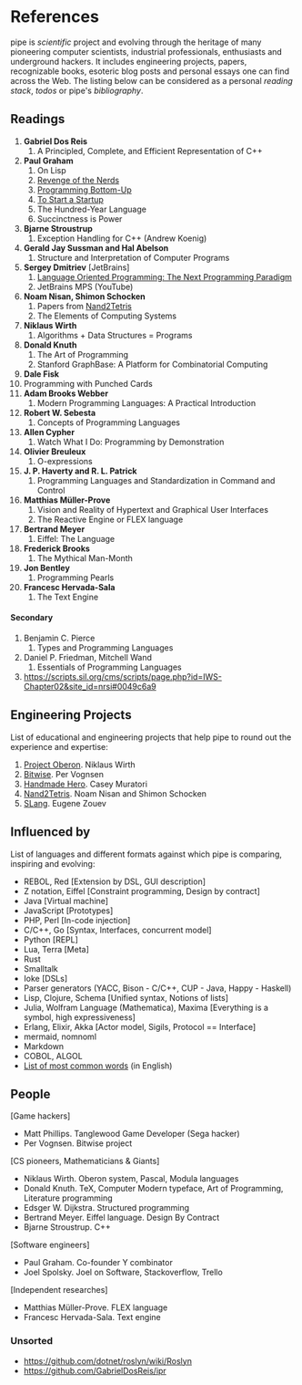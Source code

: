 # References
pipe is *scientific* project and evolving through the heritage of many pioneering computer scientists, industrial professionals, enthusiasts and underground hackers. It includes engineering projects, papers, recognizable books, esoteric blog posts and personal essays one can find across the Web. The listing below can be considered as a personal *reading stack*, *todos* or pipe's *bibliography*.

<!--
Planning your PhD: https://www2.le.ac.uk/colleges/ssah/documents/research-training-presentations/DS%20Planning%20your%20PhD.pdf

Format: 
   [Type] Book / Article / Thesis 
   [Date] 
   [Done]
-->

## Readings
1. **Gabriel Dos Reis**
   1. A Principled, Complete, and Efficient Representation of C++
2. **Paul Graham**
   1. On Lisp <!--Book-->
   2. [Revenge of the Nerds](http://paulgraham.com/icad.html) <!--Dec 18.18 / Done-->
   3. [Programming Bottom-Up](http://paulgraham.com/progbot.html) <!--Dec 24.18 / Done-->
   4. [To Start a Startup](http://paulgraham.com/start.html) <!--Dec 24.18 / Done-->
   5. The Hundred-Year Language
   6. Succinctness is Power
3. **Bjarne Stroustrup**
   1. Exception Handling for C++ (Andrew Koenig) <!--Jan 16.19-->
4. **Gerald Jay Sussman and Hal Abelson**
   1. Structure and Interpretation of Computer Programs <!--Book-->
5. **Sergey Dmitriev** [JetBrains]
   1. [Language Oriented Programming: The Next Programming Paradigm](http://www.onboard.jetbrains.com/is1/articles/04/10/lop/) <!--Bookook-->
   2. JetBrains MPS (YouTube)
6. **Noam Nisan, Shimon Schocken**
   1. Papers from [Nand2Tetris](https://www.nand2tetris.org/papers)
   2. The Elements of Computing Systems <!--Book-->
7. **Niklaus Wirth**
   1. Algorithms + Data Structures = Programs <!--Book-->
8. **Donald Knuth**
   1. The Art of Programming <!--Book-->
   2. Stanford GraphBase: A Platform for Combinatorial Computing <!--Book-->
9.  **Dale Fisk**
   3. Programming with Punched Cards <!--Nov 24.18-->
10. **Adam Brooks Webber**
    1. Modern Programming Languages: A Practical Introduction <!--Book-->
11. **Robert W. Sebesta**
    1. Concepts of Programming Languages <!--Book-->
12. **Allen Cypher**
    1. Watch What I Do: Programming by Demonstration <!--Book-->
13. **Olivier Breuleux** 
    1. O-expressions
14. **J. P. Haverty and R. L. Patrick**
    1. Programming Languages and Standardization in Command and Control
15. **Matthias Müller-Prove**
    1. Vision and Reality of Hypertext and Graphical User Interfaces <!--Thesis-->
    2. The Reactive Engine or FLEX language
16. **Bertrand Meyer**
    1. Eiffel: The Language <!--Book-->
17. **Frederick Brooks**
    1. The Mythical Man-Month <!--Book-->
18. **Jon Bentley**
    1. Programming Pearls <!--Book-->
19. **Francesc Hervada-Sala**
    1. The Text Engine <!--Dec 22.18 / Done-->

#### Secondary
1. Benjamin C. Pierce
    1. Types and Programming Languages <!--Book-->
2. Daniel P. Friedman, Mitchell Wand
    1.  Essentials of Programming Languages <!--Book-->
3. https://scripts.sil.org/cms/scripts/page.php?id=IWS-Chapter02&site_id=nrsi#0049c6a9


## Engineering Projects
List of educational and engineering projects that help pipe to round out the experience and expertise:

1. [Project Oberon](http://www.projectoberon.com/). Niklaus Wirth
2. [Bitwise](https://github.com/pervognsen/bitwise). Per Vognsen
3. [Handmade Hero](https://handmadehero.org/). Casey Muratori
4. [Nand2Tetris](https://www.nand2tetris.org/). Noam Nisan and Shimon Schocken 
5. [SLang](https://dl.acm.org/citation.cfm?id=3166095). Eugene Zouev


## Influenced by
List of languages and different formats against which pipe is comparing, inspiring and evolving:

- REBOL, Red [Extension by DSL, GUI description]
- Z notation, Eiffel [Constraint programming, Design by contract]
- Java [Virtual machine]
- JavaScript [Prototypes]
- PHP, Perl [In-code injection]
- C/C++, Go [Syntax, Interfaces, concurrent model]
- Python [REPL]
- Lua, Terra [Meta]
- Rust
- Smalltalk
- Ioke [DSLs]
- Parser generators (YACC, Bison - C/C++, CUP - Java, Happy - Haskell)
- Lisp, Clojure, Schema [Unified syntax, Notions of lists]
- Julia, Wolfram Language (Mathematica), Maxima [Everything is a symbol, high expressiveness]
- Erlang, Elixir, Akka [Actor model, Sigils, Protocol == Interface]
- mermaid, nomnoml
- Markdown
- COBOL, ALGOL
- [List of most common words](https://en.wikipedia.org/wiki/Most_common_words_in_English) (in English)


## People
[Game hackers]
- Matt Phillips. Tanglewood Game Developer (Sega hacker)
- Per Vognsen. Bitwise project
  
[CS pioneers, Mathematicians & Giants]
- Niklaus Wirth. Oberon system, Pascal, Modula languages
- Donald Knuth. TeX, Computer Modern typeface, Art of Programming, Literature programming
- Edsger W. Dijkstra. Structured programming
- Bertrand Meyer. Eiffel language. Design By Contract
- Bjarne Stroustrup. C++

[Software engineers]
- Paul Graham. Co-founder Y combinator
- Joel Spolsky. Joel on Software, Stackoverflow, Trello

[Independent researches]
- Matthias Müller-Prove. FLEX language
- Francesc Hervada-Sala. Text engine

### Unsorted
- https://github.com/dotnet/roslyn/wiki/Roslyn
- https://github.com/GabrielDosReis/ipr